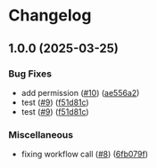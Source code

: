 # Changelog

## 1.0.0 (2025-03-25)


### Bug Fixes

* add permission ([#10](https://github.com/AndyMills-CloudBeard/Actions/issues/10)) ([ae556a2](https://github.com/AndyMills-CloudBeard/Actions/commit/ae556a2fa645f053f6145a470abad61a3bfa74a1))
* test ([#9](https://github.com/AndyMills-CloudBeard/Actions/issues/9)) ([f51d81c](https://github.com/AndyMills-CloudBeard/Actions/commit/f51d81c38f41d6b71d96db12b368b428aef919eb))
* test ([#9](https://github.com/AndyMills-CloudBeard/Actions/issues/9)) ([f51d81c](https://github.com/AndyMills-CloudBeard/Actions/commit/f51d81c38f41d6b71d96db12b368b428aef919eb))


### Miscellaneous

* fixing workflow call ([#8](https://github.com/AndyMills-CloudBeard/Actions/issues/8)) ([6fb079f](https://github.com/AndyMills-CloudBeard/Actions/commit/6fb079fa9e12d77097025c9f524bc10274ba5274))

